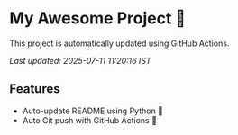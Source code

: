 # My Awesome Project 🚀

This project is automatically updated using GitHub Actions.

_Last updated: 2025-07-11 11:20:16 IST_

## Features
- Auto-update README using Python 🐍
- Auto Git push with GitHub Actions 🤖
